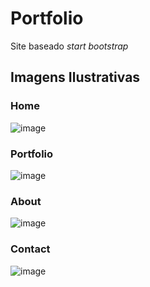 # Portfolio
Site baseado *start bootstrap*

## Imagens Ilustrativas

### Home

![image](https://user-images.githubusercontent.com/40447101/87182756-23971c00-c2bb-11ea-8bf4-ba1f508d33c1.png)

### Portfolio

![image](https://user-images.githubusercontent.com/40447101/87182809-3dd0fa00-c2bb-11ea-9fe2-7596ff92742b.png)

### About

![image](https://user-images.githubusercontent.com/40447101/87182863-5b9e5f00-c2bb-11ea-9796-728408469bfc.png)

### Contact

![image](https://user-images.githubusercontent.com/40447101/87183144-ed0dd100-c2bb-11ea-8cee-a2242ede9820.png)
